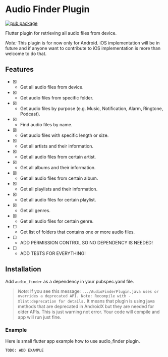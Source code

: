 # Audio Finder Plugin

[![pub package](https://img.shields.io/pub/v/camera.svg)](https://pub.dartlang.org/packages/camera)

Flutter plugin for retrieving all audio files from device. 

*Note:* This plugin is for now only for Android. iOS implementation will be in future and if anyone want to contribute to iOS implementation is more than welcome to do that.

## Features

- [x] - Get all audio files from device.
- [x] - Get audio files from specific folder.
- [x] - Get audio files by purpose (e.g. Music, Notification, Alarm, Ringtone, Podcast).
- [x] - Find audio files by name.
- [x] - Get audio files with specific length or size.
- [x] - Get all artists and their information.
- [x] - Get all audio files from certain artist.
- [x] - Get all albums and their information.
- [x] - Get all audio files from certain album.
- [x] - Get all playlists and their information.
- [x] - Get all audio files for certain playlist.
- [x] - Get all genres.
- [x] - Get all audio files for certain genre.
- [ ] - Get list of folders that contains one or more audio files.
- [ ] - ADD PERMISSION CONTROL SO NO DEPENDENCY IS NEEDED!
- [ ] - ADD TESTS FOR EVERYTHING!

## Installation

Add `audio_finder` as a dependency in your pubspec.yaml file.

>*Note:* If you see this message: 
  ```.../AudioFinderPlugin.java uses or overrides a deprecated API. Note: Recompile with -Xlint:deprecation for details.```
It means that plugin is using java methods that are deprecated in AndroidX but they are needed for older APIs. This is just warning not error. Your code will compile and app will run just fine.

### Example

Here is small flutter app example how to use audio_finder plugin.

```TODO: ADD EXAMPLE```

